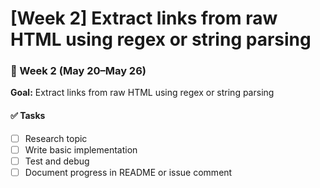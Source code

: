 # [Week 2] Extract links from raw HTML using regex or string parsing

### 📅 Week 2 (May 20–May 26)

**Goal:** Extract links from raw HTML using regex or string parsing

#### ✅ Tasks
- [ ] Research topic
- [ ] Write basic implementation
- [ ] Test and debug
- [ ] Document progress in README or issue comment
